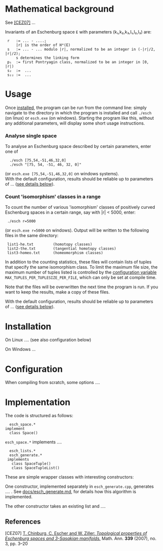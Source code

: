 
# Mathematical background

See [\[CEZ07\]](#references) ...

Invariants of an Eschenburg space `E` with parameters (k₁,k₂,k₃,l₁,l₂,l₃) are:

     r   := ... - ....;
         |r| is the order of H⁴(E)   
     s   := ... - ... modulo |r|, normalized to be an integer in (-|r|/2, |r|/2);
         s determines the linking form
     p₁  := first Pontryagin class, normalized to be an integer in [0, |r|) 
     s₂  :=  ...
     s₂₂ :=  ...

# Usage

Once [installed](#Installation), the program can be run from the command line:  simply navigate to the directory in which the program is installed and call `./esch` (on linux) or `esch.exe` (on windows).  Starting the program like this, without any additional parameters, will display some short usage instructions.  

### Analyse single space
To analyse an Eschenburg space described by certain parameters, enter one of
								
      ./esch [75,54,-51,46,32,0]					
      ./esch "[75, 54, -51, 46, 32, 0]"				

(or `esch.exe [75,54,-51,46,32,0]` on windows systems).  
With the default configuration, results should be reliable up to parameters of ...   ([see details below](#configuration)).

### Count 'isomorphism' classes in a range
To count the number of various 'isomorphism' classes of positively curved Eschenburg spaces in a certain range, say with |r| < 5000, enter:						
								
     ./esch r=5000						

(or `esch.exe r=5000` on windows).  Output will be written to the following files in the same directory:

     list1-he.txt	      (homotopy classes)							
     list2-the.txt        (tangential homotopy classes)
     list3-homeo.txt      (homeomorphism classes)

In addition to the counting statistics, these files will contain lists of tuples that specify the same isomorphism class.  To limit the maximum file size, the maximum number of tuples listed is controlled by the [configuration variable](#configuration) `MAX_TUPLES_PER_TUPLESIZE_PER_FILE`, which can only be set at compile time.  

Note that the files will be overwritten the next time the program is run.  If you want to keep the results, make a copy of these files.

With the default configuration, results should be reliable up to parameters of ...   ([see details below](#configuration)).

# Installation

On Linux ....
(see also configuration below)

On Windows ...

# Configuration

When compiling from scratch, some options ....

# Implementation
The code is structured as follows:

      esch_space.*
    implement 
      class Space()
             
`esch_space.*` implements ....    

      esch_lists.*
      esch_generate.*
     implements 
       class SpaceTuple()
       class SpaceTupleList()

These are simple wrapper classes with interesting constructors:

One constructor, implemented separately in `esch_generate.cpp`, generates .... .  See [docs/esch_generate.md](docs/esch_generate.md), for details how this algorithm is implemented.

The other constructor takes an existing list and ....

## References
\[CEZ07\] [T. Chinburg, C. Escher and W. Ziller: *Topological properties of Eschenburg spaces and 3-Sasakian manifolds.*](https://doi.org/10.1007/s00208-007-0102-6)  Math. Ann. **339** (2007), no. 3, pp. 3–20
